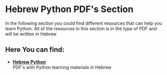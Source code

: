 # Hebrew Python PDF's Section
In the following section you could find different resources that can help you learn Python.
All of the resources in this section is in the type of PDF and will be written in Hebrew

## Here You can find:
* [__Hebrew Python__](../Hebrew-Python/)  
PDF's with Python learning materials in Hebrew

